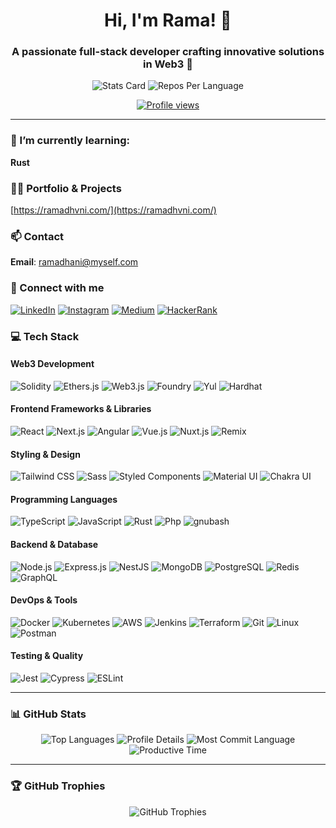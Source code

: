 <h1 align="center">Hi, I'm Rama! 👋</h1>
<h3 align="center">A passionate full-stack developer crafting innovative solutions in Web3 🚀</h3>

<p align="center">
<img src="https://github-profile-summary-cards.vercel.app/api/cards/stats?username=dante4rt&theme=radical" alt="Stats Card"/>
<img src="https://github-profile-summary-cards.vercel.app/api/cards/repos-per-language?username=dante4rt&theme=radical" alt="Repos Per Language"/>
</p>

<p align="center">
  <a href="https://github.com/dante4rt"><img src="https://komarev.com/ghpvc/?username=dante4rt&style=flat-square" alt="Profile views"/></a>
</p>

---

### 🌱 I’m currently learning:
**Rust**

### 👨‍💻 Portfolio & Projects
[https://ramadhvni.com/](https://ramadhvni.com/)

### 📫 Contact
**Email**: ramadhani@myself.com

### 🤝 Connect with me
<p align="left">
  <a href="https://linkedin.com/in/ramadhvni" target="_blank"><img src="https://img.shields.io/badge/-LinkedIn-%230077B5?style=for-the-badge&logo=linkedin&logoColor=white" alt="LinkedIn"/></a>
  <a href="https://instagram.com/ramadhvni" target="_blank"><img src="https://img.shields.io/badge/-Instagram-%23E4405F?style=for-the-badge&logo=instagram&logoColor=white" alt="Instagram"/></a>
  <a href="https://medium.com/@dntyk" target="_blank"><img src="https://img.shields.io/badge/-Medium-%2312100E?style=for-the-badge&logo=medium&logoColor=white" alt="Medium"/></a>
  <a href="https://www.hackerrank.com/rxmxdhxni" target="_blank"><img src="https://img.shields.io/badge/-HackerRank-%232EC866?style=for-the-badge&logo=hackerrank&logoColor=white" alt="HackerRank"/></a>
</p>

### 💻 Tech Stack

#### Web3 Development
<p align="left">
  <img src="https://img.shields.io/badge/-Solidity-%23363636?style=for-the-badge&logo=solidity&logoColor=white" alt="Solidity"/>
  <img src="https://img.shields.io/badge/-Ethers.js-%234E4E4E?style=for-the-badge&logo=ethereum&logoColor=white" alt="Ethers.js"/>
  <img src="https://img.shields.io/badge/-Web3.js-%23F16822?style=for-the-badge&logo=web3.js&logoColor=white" alt="Web3.js"/>
  <img src="https://img.shields.io/badge/-Foundry-%23FF9E0F?style=for-the-badge&logo=rust&logoColor=white" alt="Foundry"/>
  <img src="https://img.shields.io/badge/-Yul-%23FF9E0F?style=for-the-badge&logo=ethereum&logoColor=white" alt="Yul"/>
  <img src="https://img.shields.io/badge/-Hardhat-%23F7DF1E?style=for-the-badge&logo=ethereum&logoColor=black" alt="Hardhat"/>
</p>

#### Frontend Frameworks & Libraries
<p align="left">
  <img src="https://img.shields.io/badge/-React-%2361DAFB?style=for-the-badge&logo=react&logoColor=black" alt="React"/>
  <img src="https://img.shields.io/badge/-Next.js-%23000000?style=for-the-badge&logo=next.js&logoColor=white" alt="Next.js"/>
  <img src="https://img.shields.io/badge/-Angular-%23DD0031?style=for-the-badge&logo=angular&logoColor=white" alt="Angular"/>
  <img src="https://img.shields.io/badge/-Vue.js-%234FC08D?style=for-the-badge&logo=vue.js&logoColor=white" alt="Vue.js"/>
  <img src="https://img.shields.io/badge/-Nuxt.js-%2300DC82?style=for-the-badge&logo=nuxt.js&logoColor=white" alt="Nuxt.js"/>
  <img src="https://img.shields.io/badge/-Remix-%23000000?style=for-the-badge&logo=remix&logoColor=white" alt="Remix"/>
</p>

#### Styling & Design
<p align="left">
  <img src="https://img.shields.io/badge/-Tailwind_CSS-%2338B2AC?style=for-the-badge&logo=tailwindcss&logoColor=white" alt="Tailwind CSS"/>
  <img src="https://img.shields.io/badge/-Sass-%23CC6699?style=for-the-badge&logo=sass&logoColor=white" alt="Sass"/>
  <img src="https://img.shields.io/badge/-Styled_Components-%23DB7093?style=for-the-badge&logo=styled-components&logoColor=white" alt="Styled Components"/>
  <img src="https://img.shields.io/badge/-Material_UI-%230081CB?style=for-the-badge&logo=material-ui&logoColor=white" alt="Material UI"/>
  <img src="https://img.shields.io/badge/-Chakra_UI-%23319795?style=for-the-badge&logo=chakra-ui&logoColor=white" alt="Chakra UI"/>
</p>

#### Programming Languages
<p align="left">
  <img src="https://img.shields.io/badge/-TypeScript-%233178C6?style=for-the-badge&logo=typescript&logoColor=white" alt="TypeScript"/>
  <img src="https://img.shields.io/badge/-JavaScript-%23F7DF1E?style=for-the-badge&logo=javascript&logoColor=black" alt="JavaScript"/>
  <img src="https://img.shields.io/badge/-Rust-%23000000?style=for-the-badge&logo=rust&logoColor=white" alt="Rust"/>
  <img src="https://img.shields.io/badge/-Php-%233776AB?style=for-the-badge&logo=php&logoColor=white" alt="Php"/>
  <img src="https://img.shields.io/badge/-Bash-%23339933?style=for-the-badge&logo=gnubash&logoColor=black" alt="gnubash"/>
</p>

#### Backend & Database
<p align="left">
  <img src="https://img.shields.io/badge/-Node.js-%23339933?style=for-the-badge&logo=node.js&logoColor=white" alt="Node.js"/>
  <img src="https://img.shields.io/badge/-Express.js-%23000000?style=for-the-badge&logo=express&logoColor=white" alt="Express.js"/>
  <img src="https://img.shields.io/badge/-NestJS-%23E0234E?style=for-the-badge&logo=nestjs&logoColor=white" alt="NestJS"/>
  <img src="https://img.shields.io/badge/-MongoDB-%2347A248?style=for-the-badge&logo=mongodb&logoColor=white" alt="MongoDB"/>
  <img src="https://img.shields.io/badge/-PostgreSQL-%23336791?style=for-the-badge&logo=postgresql&logoColor=white" alt="PostgreSQL"/>
  <img src="https://img.shields.io/badge/-Redis-%23DC382D?style=for-the-badge&logo=redis&logoColor=white" alt="Redis"/>
  <img src="https://img.shields.io/badge/-GraphQL-%23E10098?style=for-the-badge&logo=graphql&logoColor=white" alt="GraphQL"/>
</p>

#### DevOps & Tools
<p align="left">
  <img src="https://img.shields.io/badge/-Docker-%232496ED?style=for-the-badge&logo=docker&logoColor=white" alt="Docker"/>
  <img src="https://img.shields.io/badge/-Kubernetes-%23326CE5?style=for-the-badge&logo=kubernetes&logoColor=white" alt="Kubernetes"/>
  <img src="https://img.shields.io/badge/-AWS-%23232F3E?style=for-the-badge&logo=amazon-aws&logoColor=white" alt="AWS"/>
  <img src="https://img.shields.io/badge/-Jenkins-%23D24939?style=for-the-badge&logo=jenkins&logoColor=white" alt="Jenkins"/>
  <img src="https://img.shields.io/badge/-Terraform-%237B42BC?style=for-the-badge&logo=terraform&logoColor=white" alt="Terraform"/>
  <img src="https://img.shields.io/badge/-Git-%23F05032?style=for-the-badge&logo=git&logoColor=white" alt="Git"/>
  <img src="https://img.shields.io/badge/-Linux-%23FCC624?style=for-the-badge&logo=linux&logoColor=black" alt="Linux"/>
  <img src="https://img.shields.io/badge/-Postman-%23FF6C37?style=for-the-badge&logo=postman&logoColor=white" alt="Postman"/>
</p>

#### Testing & Quality
<p align="left">
  <img src="https://img.shields.io/badge/-Jest-%23C21325?style=for-the-badge&logo=jest&logoColor=white" alt="Jest"/>
  <img src="https://img.shields.io/badge/-Cypress-%23172814?style=for-the-badge&logo=cypress&logoColor=white" alt="Cypress"/>
  <img src="https://img.shields.io/badge/-ESLint-%234B32C3?style=for-the-badge&logo=eslint&logoColor=white" alt="ESLint"/>
</p>

---

### 📊 GitHub Stats
<p align="center">
<img src="https://github-readme-stats.vercel.app/api/top-langs/?username=dante4rt&theme=radical&layout=compact" alt="Top Languages"/>
<img src="https://github-profile-summary-cards.vercel.app/api/cards/profile-details?username=dante4rt&theme=radical" alt="Profile Details"/>
<img src="https://github-profile-summary-cards.vercel.app/api/cards/most-commit-language?username=dante4rt&theme=radical" alt="Most Commit Language"/>
<img src="https://github-profile-summary-cards.vercel.app/api/cards/productive-time?username=dante4rt&theme=radical&utcOffset=8" alt="Productive Time"/>
</p>


---

### 🏆 GitHub Trophies
<p align="center">
  <img src="https://github-profile-trophy.vercel.app/?username=dante4rt&theme=radical&column=7" alt="GitHub Trophies"/>
</p>

